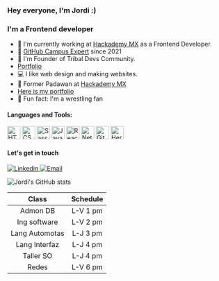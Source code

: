 ### Hey everyone, I'm Jordi :)

### I'm a Frontend developer

- :star2: I'm currently working at <a href="https://hackademy.lat/">Hackademy MX</a> as a Frontend Developer.
- 🚩 <a href="https://githubcampus.expert/JordiEspinozaMendoza/">GitHub Campus Expert</a> since 2021
- :star2: I'm Founder of Tribal Devs Community.
- <a href="https://www.itsmejordi.live/#/">Portfolio</a>
- :computer: I like web design and making websites.
- :star2: Former Padawan at <a href="https://hackademy.lat/">Hackademy MX</a> 
- <a href="https://www.itsmejordi.live/#/">Here is my portfolio</a>
- :muscle: Fun fact: I'm a wrestling fan


#### Languages and Tools:
<div>
<!-- HTML logo -->
<img src="https://upload.wikimedia.org/wikipedia/commons/thumb/6/61/HTML5_logo_and_wordmark.svg/1200px-HTML5_logo_and_wordmark.svg.png" alt="HTML logo" width="30px" height="30px">
<!-- CSS logo -->
<img src="https://upload.wikimedia.org/wikipedia/commons/thumb/d/d5/CSS3_logo_and_wordmark.svg/1200px-CSS3_logo_and_wordmark.svg.png" alt="CSS logo" width="30px" height="30px">
<!-- Sass logo -->
<img src="https://sass-lang.com/assets/img/styleguide/seal-color-aef0354c.png" alt="Sass logo" width="30px" height="30px">
<!-- JavaScript logo -->
<img src="https://upload.wikimedia.org/wikipedia/commons/thumb/9/99/Unofficial_JavaScript_logo_2.svg/1200px-Unofficial_JavaScript_logo_2.svg.png" alt="JavaScript logo" width="30px" height="30px">
<!-- React logo -->
<img src="https://upload.wikimedia.org/wikipedia/commons/thumb/a/a7/React-icon.svg/1200px-React-icon.svg.png" alt="React logo" width="30px" height="30px">
<!-- Netlify logo -->
<img src="https://cdn.worldvectorlogo.com/logos/netlify.svg" alt="Netlify logo" width="30px" height="30px">
<!-- GitHub logo -->
<img src="https://cdn-icons-png.flaticon.com/512/25/25231.png" alt="GitHub logo" width="30px" height="30px">
<!-- Heroku logo -->
<img src="https://encrypted-tbn0.gstatic.com/images?q=tbn:ANd9GcS_PDAgHzLrz4TBMQ6QcLuxKvLNlaC1f8rzNCpcLzq-N_95yRssEoTSPZpW0aPvlTyLVUY&usqp=CAU" alt="Heroku logo" width="30px" height="30px">
</div>

#### Let's get in touch

<!-- Linkedln -->
<a href="https://www.linkedin.com/in/jordiespinoza/">
  <img src="https://img.icons8.com/color/48/000000/linkedin.png" alt="Linkedin" />
</a>
<!-- Email -->
<a href="mailto:jordi8101@gmail.com">
    <img src="https://img.icons8.com/color/48/000000/gmail.png" alt="Email" />
</a>


![Jordi's GitHub stats](https://github-readme-stats.vercel.app/api?username=JordiEspinozaMendoza&show_icons=true)


|     Class      | Schedule |
| :------------: | :------: |
|    Admon DB    | L-V 1 pm |
|  Ing software  | L-V 2 pm |
| Lang Automotas | L-J 3 pm |
| Lang Interfaz  | L-J 4 pm |
|   Taller SO    | L-J 4 pm |
|     Redes      | L-V 6 pm |

